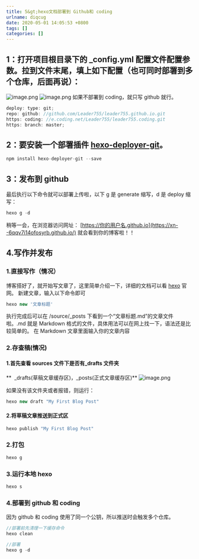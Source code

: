 ```yaml
---
title: 5&gt;hexo文档部署到 Github和 coding
urlname: diqcug
date: 2020-05-01 14:05:53 +0800
tags: []
categories: []
---
```


## 1：打开项目根目录下的 \_config.yml 配置文件配置参数。拉到文件末尾，填上如下配置（也可同时部署到多个仓库，后面再说）：

![image.png](https://cdn.nlark.com/yuque/0/2020/png/241787/1588313278812-df6c1515-c7b2-4988-ab07-98655129341a.png#align=left&display=inline&height=144&margin=%5Bobject%20Object%5D&name=image.png&originHeight=288&originWidth=1052&size=44477&status=done&style=none&width=526)
![image.png](https://cdn.nlark.com/yuque/0/2020/png/241787/1588333533439-ce902a29-c0fc-49e0-90a7-90e71ce9c3aa.png#align=left&display=inline&height=120&margin=%5Bobject%20Object%5D&name=image.png&originHeight=240&originWidth=972&size=33032&status=done&style=none&width=486)
如果不部署到 coding，就只写 github 就行。

```javascript
deploy: type: git;
repo: github: //github.com/Leader755/leader755.github.io.git
https: coding: //e.coding.net/Leader755/leader755.coding.git
https: branch: master;
```

## 2：要安装一个部署插件 [hexo-deployer-git](https://github.com/hexojs/hexo-deployer-git)。

```javascript
npm install hexo-deployer-git --save
```

## 3：发布到 github

最后执行以下命令就可以部署上传啦，以下 g 是 generate 缩写，d 是 deploy 缩写：

```javascript
hexo g -d
```

稍等一会，在浏览器访问网址： [https://你的用户名.github.io](https://xn--6qqv7i14ofosyrb.github.io/) 就会看到你的博客啦！！

## 4.写作并发布

### 1.直接写作（情况）

博客搭好了，就开始写文章了，这里简单介绍一下，详细的文档可以看 [hexo](https://hexo.io/zh-cn/) 官网。
新建文章，输入以下命令即可

```javascript
hexo new '文章标题'
```

执行完成后可以在 /source/\_posts 下看到一个“文章标题.md”的文章文件啦。.md 就是 Markdown 格式的文件，具体用法可以在网上找一下，语法还是比较简单的。
在 Markdown 文章里面输入你的文章内容

### 2.存查稿(情况)

#### 1.首先查看 sources 文件下是否有\_drafts 文件夹

**  \_drafts(草稿文章缓存区)，\_posts(正式文章缓存区)**
![image.png](https://cdn.nlark.com/yuque/0/2020/png/241787/1588313764893-f9511ad0-1933-4c23-becd-bc162c0e8f3e.png#align=left&display=inline&height=149&margin=%5Bobject%20Object%5D&name=image.png&originHeight=298&originWidth=782&size=24987&status=done&style=none&width=391)

如果没有该文件夹或者报错，则运行：

```javascript
hexo new draft "My First Blog Post"
```

#### 2.将草稿文章推送到正式区

```javascript
hexo publish "My First Blog Post"
```

### 2.打包

```javascript
hexo g
```

### 3.运行本地 hexo

```javascript
hexo s
```

### 4.部署到 github 和 coding

因为 github 和 coding 使用了同一个公钥，所以推送时会触发多个仓库。

```javascript
//部署前先清理一下缓存命令
hexo clean

//部署
hexo g -d
```
